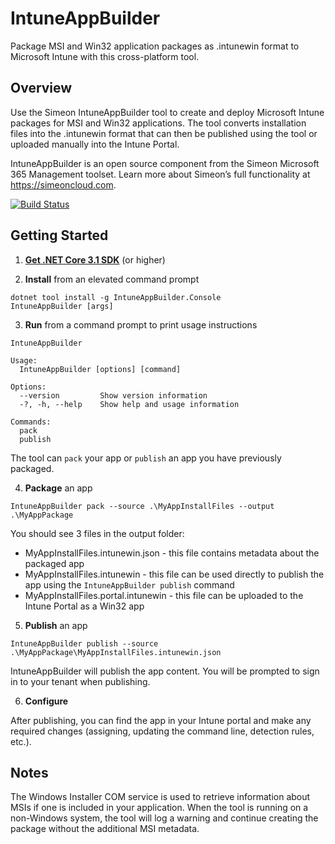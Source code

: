 # IntuneAppBuilder

Package MSI and Win32 application packages as .intunewin format to Microsoft Intune with this cross-platform tool.

## Overview

Use the Simeon IntuneAppBuilder tool to create and deploy Microsoft Intune packages for MSI and Win32 applications. The tool converts installation files into the .intunewin format that can then be published using the tool or uploaded manually into the Intune Portal.  
 
IntuneAppBuilder is an open source component from the Simeon Microsoft 365 Management toolset. Learn more about Simeon’s full functionality at https://simeoncloud.com.

[![Build Status](https://github.com/simeoncloud/IntuneAppBuilder/actions/workflows/ci.yml/badge.svg?branch=master)](https://github.com/simeoncloud/IntuneAppBuilder/actions/workflows/ci.yml?query=branch%3Amaster)

## Getting Started

1. **[Get .NET Core 3.1 SDK](https://dotnet.microsoft.com/download)** (or higher)

2. **Install** from an elevated command prompt
```
dotnet tool install -g IntuneAppBuilder.Console
IntuneAppBuilder [args]
```

3. **Run** from a command prompt to print usage instructions
```
IntuneAppBuilder 

Usage:
  IntuneAppBuilder [options] [command]

Options:
  --version         Show version information
  -?, -h, --help    Show help and usage information

Commands:
  pack
  publish

```

The tool can ```pack``` your app or ```publish``` an app you have previously packaged.

4. **Package** an app
```
IntuneAppBuilder pack --source .\MyAppInstallFiles --output .\MyAppPackage
```

You should see 3 files in the output folder:

- MyAppInstallFiles.intunewin.json - this file contains metadata about the packaged app
- MyAppInstallFiles.intunewin - this file can be used directly to publish the app using the ```IntuneAppBuilder publish``` command
- MyAppInstallFiles.portal.intunewin - this file can be uploaded to the Intune Portal as a Win32 app

5. **Publish** an app
```
IntuneAppBuilder publish --source .\MyAppPackage\MyAppInstallFiles.intunewin.json
```

IntuneAppBuilder will publish the app content. You will be prompted to sign in to your tenant when publishing. 

6. **Configure**

After publishing, you can find the app in your Intune portal and make any required changes (assigning, updating the command line, detection rules, etc.).

## Notes

The Windows Installer COM service is used to retrieve information about MSIs if one is included in your application. When the tool is running on a non-Windows system, the tool will log a warning and continue creating the package without the additional MSI metadata.
